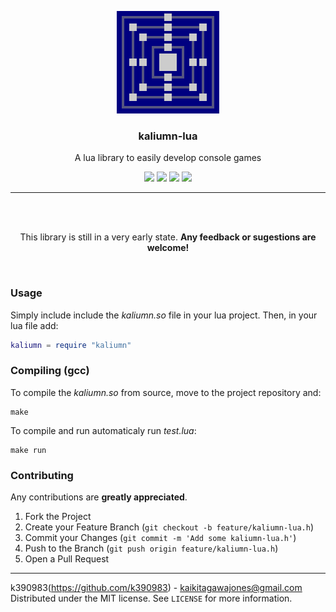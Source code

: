<p align="center">
  <img src="assets/logo.png" alt="Logo">
  <h3 align="center"><b>kaliumn-lua</b></h1>
  <p align="center">A lua library to easily develop console games</p>
  <p align="center">
  <img src="https://img.shields.io/github/license/k390983/kaliumn-lua"> <img src="https://img.shields.io/github/repo-size/k390983/kaliumn-lua"> <img src="https://img.shields.io/github/issues/k390983/kaliumn-lua"> <img src="https://img.shields.io/badge/Lua-5.3.5-blue"
  </p>
</p>

----

<br><br>

<p align="center">This library is still in a very early state. <b>Any feedback or sugestions are welcome!</b></p>

<br>

### Usage

Simply include include the *kaliumn.so* file in your lua project. Then, in your lua file add:

```lua
kaliumn = require "kaliumn"
```

### Compiling (gcc)

To compile the *kaliumn.so* from source, move to the project repository and:

```
make
```

To compile and run automaticaly run *test.lua*:

```
make run
```

### Contributing
Any contributions are **greatly appreciated**.

1. Fork the Project
2. Create your Feature Branch (`git checkout -b feature/kaliumn-lua.h`)
3. Commit your Changes (`git commit -m 'Add some kaliumn-lua.h'`)
4. Push to the Branch (`git push origin feature/kaliumn-lua.h`)
5. Open a Pull Request

----

k390983(https://github.com/k390983) - kaikitagawajones@gmail.com    
Distributed under the MIT license. See `LICENSE` for more information.
